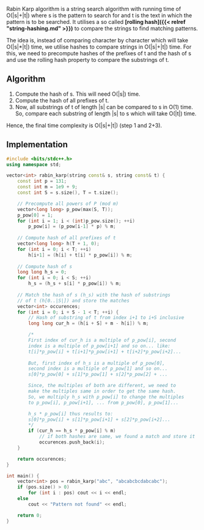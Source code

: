 ---
---

Rabin Karp algorithm is a string search algorithm with running time of
O(\|s\|+\|t\|) where s is the pattern to search for and t is the
text in which the pattern is to be searched. It utilises a so called
**[rolling hash]({{< relref "string-hashing.md" >}})** to compare the
strings to find matching patterns.

The idea is, instead of comparing character by character which will
take O(\|s\|*\|t\|) time, we utilise hashes to compare strings in
O(\|s\|+\|t\|) time. For this, we need to precompute hashes of the
prefixes of t and the hash of s and use the rolling hash property
to compare the substrings of t.

## Algorithm
1. Compute the hash of s. This will need O(\|s\|) time.
2. Compute the hash of all prefixes of t.
3. Now, all substrings of t of length \|s\| can be compared to s in O(1) time. So, compare each substring of length \|s\| to s which will take O(\|t\|) time.

Hence, the final time complexity is O(\|s\|+\|t\|) (step 1 and 2+3).

## Implementation
```c++
#include <bits/stdc++.h>
using namespace std;

vector<int> rabin_karp(string const& s, string const& t) {
    const int p = 131;
    const int m = 1e9 + 9;
    const int S = s.size(), T = t.size();

    // Precompute all powers of P (mod m)
    vector<long long> p_pow(max(S, T));
    p_pow[0] = 1;
    for (int i = 1; i < (int)p_pow.size(); ++i)
        p_pow[i] = (p_pow[i-1] * p) % m;
    
    // Compute hash of all prefixes of t
    vector<long long> h(T + 1, 0);
    for (int i = 0; i < T; ++i)
        h[i+1] = (h[i] + t[i] * p_pow[i]) % m;
    
    // Compute hash of s
    long long h_s = 0;
    for (int i = 0; i < S; ++i)
        h_s = (h_s + s[i] * p_pow[i]) % m;
    
    // Match the hash of s (h_s) with the hash of substrings
    // of t (h[0..|S|]) and store the matches
    vector<int> occurences;
    for (int i = 0; i + S - 1 < T; ++i) {
        // Hash of substring of t from index i+1 to i+S inclusive
        long long cur_h = (h[i + S] + m - h[i]) % m;

        /*
        First index of cur_h is a multiple of p_pow[i], second
        index is a multiple of p_pow[i+1] and so on... like:
        t[i]*p_pow[i] + t[i+1]*p_pow[i+1] + t[i+2]*p_pow[i+2]...
        
        But, first index of h_s is a multiple of p_pow[0],
        second index is a multiple of p_pow[1] and so on...
        s[0]*p_pow[0] + s[1]*p_pow[1] + s[2]*p_pow[2] + ...

        Since, the multiples of both are different, we need to
        make the multiples same in order to get the same hash.
        So, we multiply h_s with p_pow[i] to change the multiples
        to p_pow[i], p_pow[i+1], ... from p_pow[0], p_pow[1]...

        h_s * p_pow[i] thus results to:
        s[0]*p_pow[i] + s[1]*p_pow[i+1] + s[2]*p_pow[i+2]...
        */
        if (cur_h == h_s * p_pow[i] % m)
            // if both hashes are same, we found a match and store it
            occurences.push_back(i);
    }

    return occurences;
}

int main() {
    vector<int> pos = rabin_karp("abc", "abcabcbcdabcabc");
    if (pos.size() > 0)
        for (int i : pos) cout << i << endl;
    else
        cout << "Pattern not found" << endl;

    return 0;
}
```
